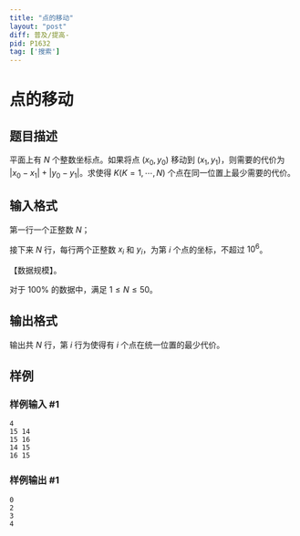 ```yaml
---
title: "点的移动"
layout: "post"
diff: 普及/提高-
pid: P1632
tag: ['搜索']
---
```

# 点的移动
## 题目描述

平面上有 $N$ 个整数坐标点。如果将点 $(x_0,y_0)$ 移动到 $(x_1,y_1)$，则需要的代价为 $|x_0-x_1|+|y_0-y_1|$。求使得 $K(K=1, \cdots ,N)$ 个点在同一位置上最少需要的代价。
## 输入格式

第一行一个正整数 $N$；

接下来 $N$ 行，每行两个正整数 $x_i$ 和 $y_i$，为第 $i$ 个点的坐标，不超过 $10^6$。

【数据规模】。

对于 $100\%$ 的数据中，满足 $1 \le N \le 50$。
## 输出格式

输出共 $N$ 行，第 $i$ 行为使得有 $i$ 个点在统一位置的最少代价。
## 样例

### 样例输入 #1
```
4
15 14
15 16
14 15 
16 15
```
### 样例输出 #1
```
0
2
3
4
```
